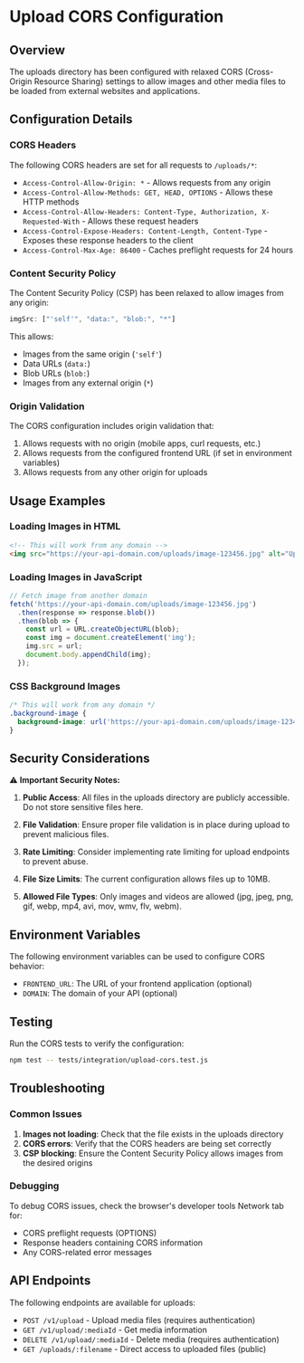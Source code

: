 # Upload CORS Configuration

## Overview

The uploads directory has been configured with relaxed CORS (Cross-Origin Resource Sharing) settings to allow images and other media files to be loaded from external websites and applications.

## Configuration Details

### CORS Headers

The following CORS headers are set for all requests to `/uploads/*`:

- `Access-Control-Allow-Origin: *` - Allows requests from any origin
- `Access-Control-Allow-Methods: GET, HEAD, OPTIONS` - Allows these HTTP methods
- `Access-Control-Allow-Headers: Content-Type, Authorization, X-Requested-With` - Allows these request headers
- `Access-Control-Expose-Headers: Content-Length, Content-Type` - Exposes these response headers to the client
- `Access-Control-Max-Age: 86400` - Caches preflight requests for 24 hours

### Content Security Policy

The Content Security Policy (CSP) has been relaxed to allow images from any origin:

```javascript
imgSrc: ["'self'", "data:", "blob:", "*"]
```

This allows:
- Images from the same origin (`'self'`)
- Data URLs (`data:`)
- Blob URLs (`blob:`)
- Images from any external origin (`*`)

### Origin Validation

The CORS configuration includes origin validation that:

1. Allows requests with no origin (mobile apps, curl requests, etc.)
2. Allows requests from the configured frontend URL (if set in environment variables)
3. Allows requests from any other origin for uploads

## Usage Examples

### Loading Images in HTML

```html
<!-- This will work from any domain -->
<img src="https://your-api-domain.com/uploads/image-123456.jpg" alt="Uploaded Image">
```

### Loading Images in JavaScript

```javascript
// Fetch image from another domain
fetch('https://your-api-domain.com/uploads/image-123456.jpg')
  .then(response => response.blob())
  .then(blob => {
    const url = URL.createObjectURL(blob);
    const img = document.createElement('img');
    img.src = url;
    document.body.appendChild(img);
  });
```

### CSS Background Images

```css
/* This will work from any domain */
.background-image {
  background-image: url('https://your-api-domain.com/uploads/image-123456.jpg');
}
```

## Security Considerations

⚠️ **Important Security Notes:**

1. **Public Access**: All files in the uploads directory are publicly accessible. Do not store sensitive files here.

2. **File Validation**: Ensure proper file validation is in place during upload to prevent malicious files.

3. **Rate Limiting**: Consider implementing rate limiting for upload endpoints to prevent abuse.

4. **File Size Limits**: The current configuration allows files up to 10MB.

5. **Allowed File Types**: Only images and videos are allowed (jpg, jpeg, png, gif, webp, mp4, avi, mov, wmv, flv, webm).

## Environment Variables

The following environment variables can be used to configure CORS behavior:

- `FRONTEND_URL`: The URL of your frontend application (optional)
- `DOMAIN`: The domain of your API (optional)

## Testing

Run the CORS tests to verify the configuration:

```bash
npm test -- tests/integration/upload-cors.test.js
```

## Troubleshooting

### Common Issues

1. **Images not loading**: Check that the file exists in the uploads directory
2. **CORS errors**: Verify that the CORS headers are being set correctly
3. **CSP blocking**: Ensure the Content Security Policy allows images from the desired origins

### Debugging

To debug CORS issues, check the browser's developer tools Network tab for:
- CORS preflight requests (OPTIONS)
- Response headers containing CORS information
- Any CORS-related error messages

## API Endpoints

The following endpoints are available for uploads:

- `POST /v1/upload` - Upload media files (requires authentication)
- `GET /v1/upload/:mediaId` - Get media information
- `DELETE /v1/upload/:mediaId` - Delete media (requires authentication)
- `GET /uploads/:filename` - Direct access to uploaded files (public) 